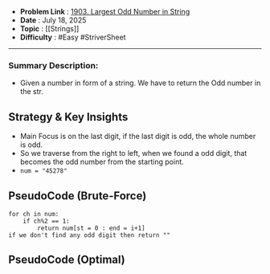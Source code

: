 - **Problem Link** : [1903. Largest Odd Number in String](https://leetcode.com/problems/largest-odd-number-in-string/)
- **Date** : July 18, 2025
- **Topic** : [[Strings]]
- **Difficulty** : #Easy #StriverSheet

---
### Summary Description: 
- Given a number in form of a string. We have to return the Odd number in the str.
 
## Strategy & Key Insights
 - Main Focus is on the last digit, if the last digit is odd, the whole number is odd.
 - So we traverse from the right to left, when we found a odd digit, that becomes the odd number from the starting point.
 - `num = "45278"`
## PseudoCode (Brute-Force)
```
for ch in num:
	if ch%2 == 1:
		return num[st = 0 : end = i+1]
if we don't find any odd digit then return ""
```



## PseudoCode (Optimal)
```

```

